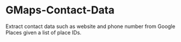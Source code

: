 # GMaps-Contact-Data
Extract contact data such as website and phone number from Google Places given a list of place IDs.
